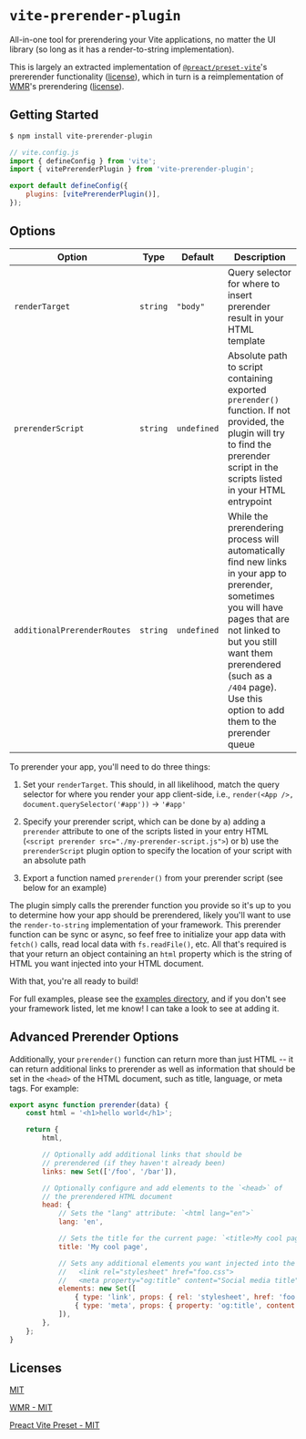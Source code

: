 # `vite-prerender-plugin`

All-in-one tool for prerendering your Vite applications, no matter the UI library (so long as it has a render-to-string implementation).

This is largely an extracted implementation of [`@preact/preset-vite`](https://github.com/preactjs/preset-vite)'s prererender functionality ([license](https://github.com/preactjs/preset-vite/blob/main/LICENSE)), which in turn is a reimplementation of [WMR](https://github.com/preactjs/wmr)'s prerendering ([license](https://github.com/preactjs/wmr/blob/main/LICENSE)).

## Getting Started

```bash
$ npm install vite-prerender-plugin
```

```js
// vite.config.js
import { defineConfig } from 'vite';
import { vitePrerenderPlugin } from 'vite-prerender-plugin';

export default defineConfig({
    plugins: [vitePrerenderPlugin()],
});
```

## Options

| Option                      | Type     | Default     | Description                                                                                                                                                                                                                                                     |
| --------------------------- | -------- | ----------- | --------------------------------------------------------------------------------------------------------------------------------------------------------------------------------------------------------------------------------------------------------------- |
| `renderTarget`              | `string` | `"body"`    | Query selector for where to insert prerender result in your HTML template                                                                                                                                                                                       |
| `prerenderScript`           | `string` | `undefined` | Absolute path to script containing exported `prerender()` function. If not provided, the plugin will try to find the prerender script in the scripts listed in your HTML entrypoint                                                                             |
| `additionalPrerenderRoutes` | `string` | `undefined` | While the prerendering process will automatically find new links in your app to prerender, sometimes you will have pages that are not linked to but you still want them prerendered (such as a `/404` page). Use this option to add them to the prerender queue |

To prerender your app, you'll need to do three things:

1. Set your `renderTarget`. This should, in all likelihood, match the query selector for where you render your app client-side, i.e., `render(<App />, document.querySelector('#app'))` -> `'#app'`

2. Specify your prerender script, which can be done by a) adding a `prerender` attribute to one of the scripts listed in your entry HTML (`<script prerender src="./my-prerender-script.js">`) or b) use the `prerenderScript` plugin option to specify the location of your script with an absolute path

3. Export a function named `prerender()` from your prerender script (see below for an example)

The plugin simply calls the prerender function you provide so it's up to you to determine how your app should be prerendered, likely you'll want to use the `render-to-string` implementation of your framework. This prerender function can be sync or async, so feef free to initialize your app data with `fetch()` calls, read local data with `fs.readFile()`, etc. All that's required is that your return an object containing an `html` property which is the string of HTML you want injected into your HTML document.

With that, you're all ready to build!

For full examples, please see the [examples directory](./examples), and if you don't see your framework listed, let me know! I can take a look to see at adding it.

## Advanced Prerender Options

Additionally, your `prerender()` function can return more than just HTML -- it can return additional links to prerender as well as information that should be set in the `<head>` of the HTML document, such as title, language, or meta tags. For example:

```js
export async function prerender(data) {
    const html = '<h1>hello world</h1>';

    return {
        html,

        // Optionally add additional links that should be
        // prerendered (if they haven't already been)
        links: new Set(['/foo', '/bar']),

        // Optionally configure and add elements to the `<head>` of
        // the prerendered HTML document
        head: {
            // Sets the "lang" attribute: `<html lang="en">`
            lang: 'en',

            // Sets the title for the current page: `<title>My cool page</title>`
            title: 'My cool page',

            // Sets any additional elements you want injected into the `<head>`:
            //   <link rel="stylesheet" href="foo.css">
            //   <meta property="og:title" content="Social media title">
            elements: new Set([
                { type: 'link', props: { rel: 'stylesheet', href: 'foo.css' } },
                { type: 'meta', props: { property: 'og:title', content: 'Social media title' } },
            ]),
        },
    };
}
```

## Licenses

[MIT](https://github.com/rschristian/vite-prerender-plugin/blob/master/LICENSE)

[WMR - MIT](https://github.com/preactjs/wmr/blob/main/LICENSE)

[Preact Vite Preset - MIT](https://github.com/preactjs/preset-vite/blob/main/LICENSE)
